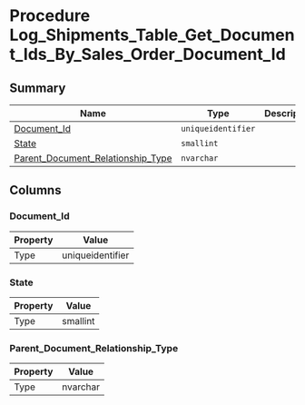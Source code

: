 # Procedure Log_Shipments_Table_Get_Document_Ids_By_Sales_Order_Document_Id


## Summary

| Name | Type | Description |
| - | - | --- |
|[Document_Id](#document_id)|`uniqueidentifier` ||
|[State](#state)|`smallint` ||
|[Parent_Document_Relationship_Type](#parent_document_relationship_type)|`nvarchar` ||

## Columns

### Document_Id

| Property | Value |
| - | - |
|Type|uniqueidentifier|

### State

| Property | Value |
| - | - |
|Type|smallint|

### Parent_Document_Relationship_Type

| Property | Value |
| - | - |
|Type|nvarchar|


